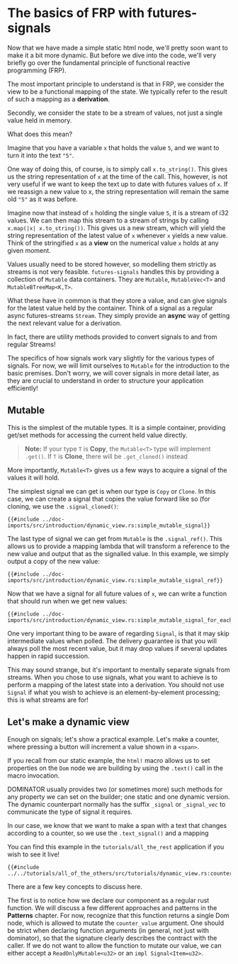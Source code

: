 # The basics of FRP with futures-signals

Now that we have made a simple static html node, we'll pretty soon want to make it a bit more dynamic.
But before we dive into the code, we'll very briefly go over the fundamental principle of functional reactive programming (FRP).

The most important principle to understand is that in FRP, we consider the view to be a functional mapping of the state.
We typically refer to the result of such a mapping as a **derivation**.

Secondly, we consider the state to be a stream of values, not just a single value held in memory.

What does this mean?

Imagine that you have a variable `x` that holds the value `5`, and we want to turn it into the text `"5"`.

One way of doing this, of course, is to simply call `x.to_string()`.
This gives us the string representation of `x` at the time of the call.
This, however, is not very useful if we want to keep the text up to date with futures values of `x`.
If we reassign a new value to x, the string representation will remain the same old `"5"` as it was before.

Imagine now that instead of `x` holding the single value `5`, it is a stream of i32 values.
We can then map this stream to a stream of strings by calling `x.map(|x| x.to_string())`.
This gives us a new stream, which will yield the string representation of the latest value of `x` whenever `x` yields a new value.
Think of the stringified `x` as a **view** on the numerical value `x` holds at any given moment.

Values usually need to be stored however, so modelling them strictly as streams is not very feasible. 
`futures-signals` handles this by providing a collection of `Mutable` data containers.
They are `Mutable`, `MutableVec<T>` and `MutableBTreeMap<K,T>`.

What these have in common is that they store a value, and can give signals for the latest value held by the container.
Think of a signal as a regular async futures-streams `Stream`. 
They simply provide an **async** way of getting the next relevant value for a derivation.

In fact, there are utility methods provided to convert signals to and from regular Streams!

The specifics of how signals work vary slightly for the various types of signals.
For now, we will limit ourselves to `Mutable` for the introduction to the basic premises.
Don't worry, we will cover signals in more detail later, as they are crucial to understand in order to structure your application efficiently!

## Mutable<T>

This is the simplest of the mutable types.
It is a simple container, providing get/set methods for accessing the current held value directly.

> **Note:** If your type `T` is **Copy**, the `Mutable<T>` type will implement `.get()`. 
If `T` is **Clone**, there will be `.get_cloned()` instead

More importantly, `Mutable<T>` gives us a few ways to acquire a signal of the values it will hold.

The simplest signal we can get is when our type is `Copy` or `Clone`.
In this case, we can create a signal that copies the value forward like so (for cloning, we use the `.signal_cloned()`:

```rust,no_run,noplayground
{{#include ../doc-imports/src/introduction/dynamic_view.rs:simple_mutable_signal}}
```

The last type of signal we can get from `Mutable` is the `.signal_ref()`.
This allows us to provide a mapping lambda that will transform a reference to the new value and output that as the signalled value.
In this example, we simply output a copy of the new value:

```rust,no_run,noplayground
{{#include ../doc-imports/src/introduction/dynamic_view.rs:simple_mutable_signal_ref}}
```

Now that we have a signal for all future values of `x`, we can write a function that should run when we get new values:

```rust,no_run,noplayground
{{#include ../doc-imports/src/introduction/dynamic_view.rs:simple_mutable_signal_for_each}}
```

One very important thing to be aware of regarding `Signal`, is that it may skip intermediate values when polled.
The delivery guarantee is that you will always poll the most recent value, but it may drop values if several updates happen in rapid succession.

This may sound strange, but it's important to mentally separate signals from streams.
When you chose to use signals, what you want to achieve is to perform a mapping of the latest state into a derivation.
You should not use `Signal` if what you wish to achieve is an element-by-element processing; this is what streams are for! 

## Let's make a dynamic view

Enough on signals; let's show a practical example.
Let's make a counter, where pressing a button will increment a value shown in a `<span>`.

If you recall from our static example, the `html!` macro allows us to set properties on the `Dom` node we are building by using the `.text()` call in the macro invocation.

DOMINATOR usually provides two (or sometimes more) such methods for any property we can set on the builder; one static and one dynamic version.
The dynamic counterpart normally has the suffix `_signal` or `_signal_vec` to communicate the type of signal it requires.

In our case, we know that we want to make a span with a text that changes according to a counter, so we use the `.text_signal()` and a mapping 

You can find this example in the `tutorials/all_the_rest` application if you wish to see it live!

```rust,no_run,noplayground
{{#include ../../tutorials/all_of_the_others/src/tutorials/dynamic_view.rs:counter}}
```

There are a few key concepts to discuss here.

The first is to notice how we declare our component as a regular rust function.
We will discuss a few different approaches and patterns in the **Patterns** chapter.
For now, recognize that this function returns a single Dom node, which is allowed to mutate the `counter_value` argument.
One should be strict when declaring function arguments (in general, not just with dominator), so that the signature clearly describes the contract with the caller.
If we do not want to allow the function to mutate our value, we can either accept a `ReadOnlyMutable<u32>` or an `impl Signal<Item=u32>`.
